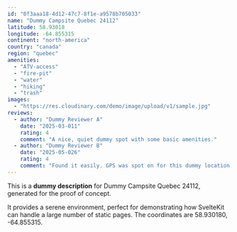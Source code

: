 ```yaml
---
id: "0f3aaa18-4d12-47c7-8f1e-a9578b705033"
name: "Dummy Campsite Quebec 24112"
latitude: 58.93018
longitude: -64.855315
continent: "north-america"
country: "canada"
region: "quebec"
amenities:
  - "ATV-access"
  - "fire-pit"
  - "water"
  - "hiking"
  - "trash"
images:
  - "https://res.cloudinary.com/demo/image/upload/v1/sample.jpg"
reviews:
  - author: "Dummy Reviewer A"
    date: "2025-03-011"
    rating: 4
    comment: "A nice, quiet dummy spot with some basic amenities."
  - author: "Dummy Reviewer B"
    date: "2025-05-026"
    rating: 4
    comment: "Found it easily. GPS was spot on for this dummy location."
---
```


This is a **dummy description** for Dummy Campsite Quebec 24112, generated for the proof of concept.

It provides a serene environment, perfect for demonstrating how SvelteKit can handle a large number of static pages. The coordinates are 58.930180, -64.855315.
